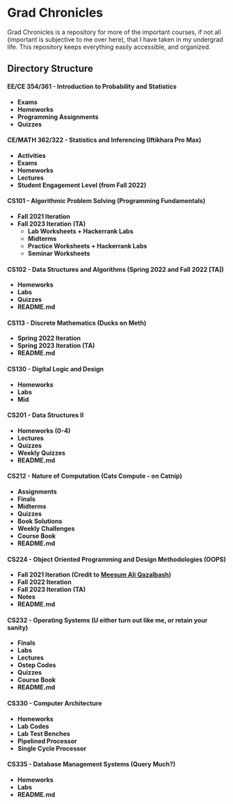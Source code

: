 # Grad Chronicles

Grad Chronicles is a repository for more of the important courses, if not all (important is subjective to me over here), that I have taken in my undergrad life. This repository keeps everything easily accessible, and organized.

## Directory Structure
<!-- 
```
Grad Chronicles
├── EE/CE 354/361 - Introduction to Probability and Statistics 
│   ├── Exams
│   ├── Homeworks
│   ├── Programming Assignments
│   └── Quizzes
|
├── CE/MATH 362/322 - Statistics and Inferencing (Iftikhara Pro Max)
│   ├── Activities
│   ├── Exams
│   ├── Homeworks
│   ├── Lectures
│   └── Student Engagement Level (from Fall 2022)
|
├── CS101 - Algorithmic Problem Solving (Programming Fundamentals)
│   ├── Fall 2021 Iteration
│   └── Fall 2023 Iteration (TA)
│       ├── Lab Worksheets + Hackerrank Labs
│       ├── Midterms
│       ├── Practice Worksheets + Hackerrank Labs
│       └── Seminar Worksheets
│   
├── CS102 - Data Structures and Algorithms (Spring 2022 and Fall 2022 [TA])
│   ├── Homeworks
│   ├── Labs
│   ├── Quizzes
│   └── README.md
│
├── CS113 - Discrete Mathematics (Ducks on Meth)
│   ├── Spring 2022 Iteration
│   ├── Spring 2023 Iteration (TA)
|   └── README.md
|
├── CS130 - Digital Logic and Design
|   ├── Homeworks
|   ├── Labs
|   └── Mid
│
├── CS201 - Data Structures II
│   ├── Homework 0
│   ├── Homework 1
│   ├── Homework 2
│   ├── Homework 3
│   ├── Homework 4
│   ├── Lectures
│   ├── Quizzes
│   ├── Weekly Quizzes
│   └── README.md
|
├── CS212 - Nature of Computation (Cats Compute - on Catnip)
│   ├── Assignments
│   ├── Finals
│   ├── Midterms
│   ├── Quizzes
│   ├── Book Solutions
│   ├── Weekly Challenges
│   ├── Course Book
│   └── README.md
|
├── CS224 - Object Oriented Programming and Design Methodologies (OOPS)
│   ├── Fall 2021 Iteration (Credit goes to [Meesum Ali Qazalbash](https://github.com/qazalbash/))
│   ├── Fall 2022 Iteration
│   ├── Fall 2023 Iteration (TA)
│   ├── Notes
|   └── README.md
|
├── CS232 - Operating Systems (U either turn out like me, or retain your sanity)
│   ├── Finals
│   ├── Labs
│   ├── Lectures
│   ├── Ostep Codes
│   ├── Quizzes
│   ├── Course Book
|   └── README.md
|
├── CS330 - Computer Architecture
|
└── CS335 - Database Management Systems (Query Much?)
    ├── Homeworks
    ├── Labs
    └── README.md

``` -->
#### **EE/CE 354/361 - Introduction to Probability and Statistics**
   - **Exams**
   - **Homeworks**
   - **Programming Assignments**
   - **Quizzes**

#### **CE/MATH 362/322 - Statistics and Inferencing (Iftikhara Pro Max)**
   - **Activities**
   - **Exams**
   - **Homeworks**
   - **Lectures**
   - **Student Engagement Level (from Fall 2022)**

#### **CS101 - Algorithmic Problem Solving (Programming Fundamentals)**
   - **Fall 2021 Iteration**
   - **Fall 2023 Iteration (TA)**
     - **Lab Worksheets + Hackerrank Labs**
     - **Midterms**
     - **Practice Worksheets + Hackerrank Labs**
     - **Seminar Worksheets**

#### **CS102 - Data Structures and Algorithms (Spring 2022 and Fall 2022 [TA])**
   - **Homeworks**
   - **Labs**
   - **Quizzes**
   - **README.md**

#### **CS113 - Discrete Mathematics (Ducks on Meth)**
   - **Spring 2022 Iteration**
   - **Spring 2023 Iteration (TA)**
   - **README.md**

#### **CS130 - Digital Logic and Design**
   - **Homeworks**
   - **Labs**
   - **Mid**

#### **CS201 - Data Structures II**
   - **Homeworks (0-4)**
   - **Lectures**
   - **Quizzes**
   - **Weekly Quizzes**
   - **README.md**

#### **CS212 - Nature of Computation (Cats Compute - on Catnip)**
   - **Assignments**
   - **Finals**
   - **Midterms**
   - **Quizzes**
   - **Book Solutions**
   - **Weekly Challenges**
   - **Course Book**
   - **README.md**

#### **CS224 - Object Oriented Programming and Design Methodologies (OOPS)**
   - **Fall 2021 Iteration (Credit to [Meesum Ali Qazalbash](https://github.com/qazalbash/))**
   - **Fall 2022 Iteration**
   - **Fall 2023 Iteration (TA)**
   - **Notes**
   - **README.md**

#### **CS232 - Operating Systems (U either turn out like me, or retain your sanity)**
   - **Finals**
   - **Labs**
   - **Lectures**
   - **Ostep Codes**
   - **Quizzes**
   - **Course Book**
   - **README.md**

#### **CS330 - Computer Architecture**
   - **Homeworks**
   - **Lab Codes**
   - **Lab Test Benches**
   - **Pipelined Processor**
   - **Single Cycle Processor** 


#### **CS335 - Database Management Systems (Query Much?)**
   - **Homeworks**
   - **Labs**
   - **README.md**